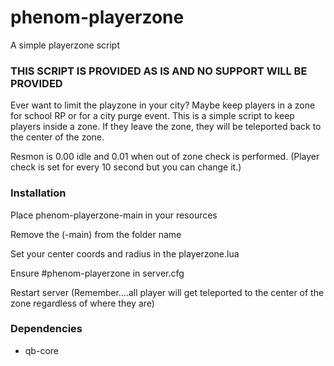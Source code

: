 # phenom-playerzone
A simple playerzone script

### THIS SCRIPT IS PROVIDED AS IS AND NO SUPPORT WILL BE PROVIDED
Ever want to limit the playzone in your city? Maybe keep players in a zone for school RP or for a city purge event. This is a simple script to keep players inside a zone. If they leave the zone, they will be teleported back to the center of the zone.

Resmon is 0.00 idle and 0.01 when out of zone check is performed. (Player check is set for every 10 second but you can change it.)

### Installation
Place phenom-playerzone-main in your resources

Remove the (-main) from the folder name

Set your center coords and radius in the playerzone.lua

Ensure #phenom-playerzone in server.cfg

Restart server (Remember....all player will get teleported to the center of the zone regardless of where they are)

### Dependencies
- qb-core

